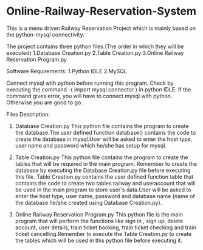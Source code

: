 # Online-Railway-Reservation-System
This is a menu driven Railway Reservation Project which is mainly based on the python-mysql connectivity.

The project contains three python files.(The order in which they will be executed)
1.Database Creation.py
2.Table Creation.py
3.Online Railway Reservation Program.py

Software Requirements:
1.Python IDLE
2.MySQL

Connect mysql with python before running this program.
Check by executing the command -( import mysql.connector ) in python IDLE.
If the command gives error, you will have to connect mysql with python.
Otherwise you are good to go.

Files Description:
1. Database Creation.py
This python file contains the program to create the database.The user defined function database() contains the code to create the database in mysql.User will be asked to enter the host type, user name and password which he/she has setup for mysql.

2. Table Creation.py
This python file contains the program to create the tables that will be required in the main program. Remember to create the database by executing the Database Creation.py file before executing this file. Table Creation.py contains the user defined function table that contains the code to create two tables railway and useraccount that will be used in the main program to store user's data.User will be asked to enter the host type, user name, password and database name (name of the database he/she created using Database Creation.py).

3. Online Railway Reservation Program.py
This python file is the main program that will perform the functions like sign in , sign up, delete account, user details, train ticket booking, train ticket checking and train ticket cancelling.Remember to execute the Table Creation.py to create the tables which will be used in this python file before executing it.

